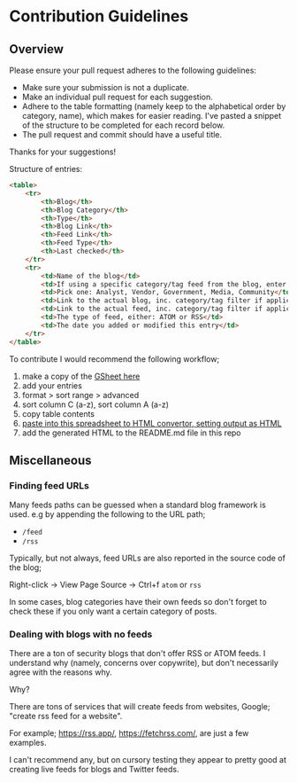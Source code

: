 # Contribution Guidelines

## Overview

Please ensure your pull request adheres to the following guidelines:

* Make sure your submission is not a duplicate.
* Make an individual pull request for each suggestion.
* Adhere to the table formatting (namely keep to the alphabetical order by category, name), which makes for easier reading. I've pasted a snippet of the structure to be completed for each record below.
* The pull request and commit should have a useful title.

Thanks for your suggestions!

Structure of entries:

```html
<table>
    <tr>
        <th>Blog</th>
        <th>Blog Category</th>
        <th>Type</th>
        <th>Blog Link</th>
        <th>Feed Link</th>
        <th>Feed Type</th>
        <th>Last checked</th>
    </tr>
    <tr>
        <td>Name of the blog</td>
        <td>If using a specific category/tag feed from the blog, enter this here, else use ALL</td>
        <td>Pick one: Analyst, Vendor, Government, Media, Community</td>
        <td>Link to the actual blog, inc. category/tag filter if applicable</td>
        <td>Link to the actual feed, inc. category/tag filter if applicable</td>
        <td>The type of feed, either: ATOM or RSS</td>
        <td>The date you added or modified this entry</td>
    </tr>
</table>
```

To contribute I would recommend the following workflow;

1. make a copy of the [GSheet here](https://docs.google.com/spreadsheets/d/11ebsrFeCaoSup9V3n01tGw4h8vmlVhyQz0kn2EVHM-M/edit?usp=sharing)
2. add your entries
3. format > sort range > advanced
4. sort column C (a-z), sort column A (a-z)
5. copy table contents
6. [paste into this spreadsheet to HTML convertor, setting output as HTML](https://tableconvert.com/excel-to-html)
7. add the generated HTML to the README.md file in this repo

## Miscellaneous

### Finding feed URLs

Many feeds paths can be guessed when a standard blog framework is used. e.g by appending the following to the URL path;

* `/feed`
* `/rss`

Typically, but not always, feed URLs are also reported in the source code of the blog;

Right-click -> View Page Source -> Ctrl+f `atom` or `rss`

In some cases, blog categories have their own feeds so don't forget to check these if you only want a certain category of posts.

### Dealing with blogs with no feeds

There are a ton of security blogs that don't offer RSS or ATOM feeds. I understand why (namely, concerns over copywrite), but don't necessarily agree with the reasons why.

Why?

There are tons of services that will create feeds from websites, Google; "create rss feed for a website".

For example; https://rss.app/, https://fetchrss.com/, are just a few examples.

I can't recommend any, but on cursory testing they appear to pretty good at creating live feeds for blogs and Twitter feeds.
